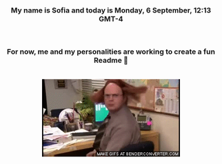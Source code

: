 


<div align="center">
<h3 >My name is Sofia and today is Monday, 6 September, 12:13 GMT-4</h3><br>
<h3 >For now, me and my personalities are working to create a fun Readme 👋
</h3><br>
<img src='img/dwight.gif' alt='working...'/>
</div>
